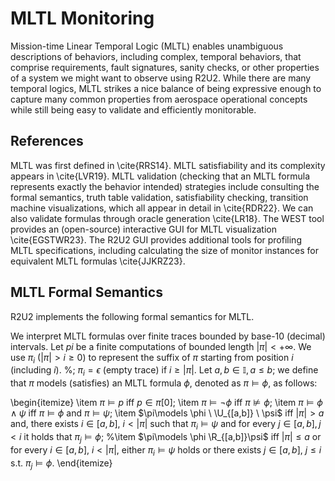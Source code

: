 # MLTL Monitoring

Mission-time Linear Temporal Logic (MLTL) enables unambiguous descriptions of behaviors, including complex, temporal behaviors, that comprise requirements, fault signatures, sanity checks, or other properties of a system we might want to observe using R2U2. While there are many temporal logics, MLTL strikes a nice balance of being expressive enough to capture many common properties from aerospace operational concepts while still being easy to validate and efficiently monitorable. 

## References

MLTL was first defined in \cite{RRS14}. MLTL satisfiability and its complexity appears in \cite{LVR19}. MLTL validation (checking that an MLTL formula represents exactly the behavior intended) strategies include consulting the formal semantics, truth table validation, satisfiability checking, transition machine visualizations, which all appear in detail in \cite{RDR22}. We can also validate formulas through oracle generation \cite{LR18}. The WEST tool provides an (open-source) interactive GUI for MLTL visualization \cite{EGSTWR23}. The R2U2 GUI provides additional tools for profiling MLTL specifications, including calculating the size of monitor instances for equivalent MLTL formulas \cite{JJKRZ23}.

## MLTL Formal Semantics

R2U2 implements the following formal semantics for MLTL.

  We interpret MLTL formulas over finite traces bounded by base-10 (decimal) intervals. Let $pi$ be a finite computations of bounded length $|\pi| <+\infty$. We use $\pi_i\ (|\pi|>i\geq 0)$ to represent the suffix of $\pi$ starting from position $i$ (including $i$). %; $\pi_i = \epsilon$ (empty trace) if $i\geq |\pi|$. 
Let $a, b \in \mathbb{I}, a \le b$; we define that $\pi$ models (satisfies) an MLTL formula $\phi$, denoted as $\pi\models \phi$, as follows:

\begin{itemize}
	\item $\pi\models p$ iff $p\in\pi[0]$;
    \item $\pi\models \neg \phi$ iff $\pi\not\models\phi$;
    \item $\pi\models\phi\wedge\psi$ iff $\pi\models\phi$ and $\pi\models\psi$;
    \item $\pi\models \phi \ \U_{[a,b]} \ \psi$ iff $|\pi|> a$ and, there exists $i\in [a,b]$, $i<|\pi|$ such that $\pi_i\models\psi$ and for every $j\in [a,b], j<i$ it holds that $\pi_j\models\phi$;
    %\item $\pi\models \phi \R_{[a,b]}\psi$ iff $|\pi|\leq a$ or for every $i\in [a,b]$, $i<|\pi|$, either  $\pi_i\models\psi$ holds or there exists $j\in [a,b]$, $j\leq i$ s.t. $\pi_j \models \phi$.
\end{itemize}
